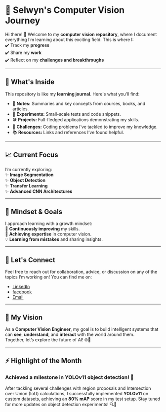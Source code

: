 # 🚀 **Selwyn's Computer Vision Journey**

Hi there! 👋 Welcome to my **computer vision repository**, where I document everything I’m learning about this exciting field. This is where I:  
✔️ Track my **progress**  
✔️ Share my **work**  
✔️ Reflect on my **challenges and breakthroughs**  

---

## 📂 **What's Inside**  

This repository is like my **learning journal**. Here's what you'll find:  

- 📘 **Notes:** Summaries and key concepts from courses, books, and articles.  
- 🔬 **Experiments:** Small-scale tests and code snippets.  
- 🛠️ **Projects:** Full-fledged applications demonstrating my skills.  
- 🌟 **Challenges:** Coding problems I’ve tackled to improve my knowledge.  
- 📚 **Resources:** Links and references I’ve found helpful.  

---
## 📈 **Current Focus**  
I’m currently exploring:  
✨ **Image Segmentation**  
✨ **Object Detection**  
✨ **Transfer Learning**  
✨ **Advanced CNN Architectures**  

---

## 🧠 **Mindset & Goals**  
I approach learning with a growth mindset:  
🌱 **Continuously improving** my skills.  
🎯 **Achieving expertise** in computer vision.  
💡 **Learning from mistakes** and sharing insights.  

---

## 💬 **Let's Connect**  
Feel free to reach out for collaboration, advice, or discussion on any of the topics I’m working on! You can find me on:  
- [LinkedIn](#ph.linkedin.com/in/selwyn-jayme-a367102b1)  
- [facebook](#facebook.com/zkllmt)  
- [Email](#jaymeselwyn@gmail.com)  

---

## 🌟 **My Vision**  
As a **Computer Vision Engineer**, my goal is to build intelligent systems that can **see**, **understand**, and **interact** with the world around them.  
Together, let’s explore the future of AI! 🌐🚀  

---

## ⚡ **Highlight of the Month**  
### **Achieved a milestone in YOLOv11 object detection! 🎉**  
After tackling several challenges with region proposals and Intersection over Union (IoU) calculations, I successfully implemented **YOLOv11** on custom datasets, achieving an **80% mAP** score in my test setup. Stay tuned for more updates on object detection experiments! 🔍👀
